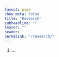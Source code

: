 ```yaml
---
layout: page
show_meta: false
title: "Research"
subheadline: ""
teaser: ""
header: 
permalink: "/research/"
---
```

1. ...


